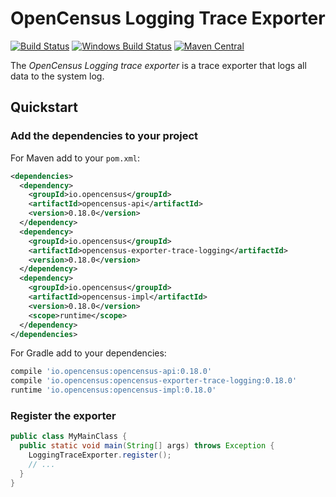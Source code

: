 # OpenCensus Logging Trace Exporter
[![Build Status][travis-image]][travis-url]
[![Windows Build Status][appveyor-image]][appveyor-url]
[![Maven Central][maven-image]][maven-url]

The *OpenCensus Logging trace exporter* is a trace exporter that logs all data to the system log.

## Quickstart

### Add the dependencies to your project

For Maven add to your `pom.xml`:
```xml
<dependencies>
  <dependency>
    <groupId>io.opencensus</groupId>
    <artifactId>opencensus-api</artifactId>
    <version>0.18.0</version>
  </dependency>
  <dependency>
    <groupId>io.opencensus</groupId>
    <artifactId>opencensus-exporter-trace-logging</artifactId>
    <version>0.18.0</version>
  </dependency>
  <dependency>
    <groupId>io.opencensus</groupId>
    <artifactId>opencensus-impl</artifactId>
    <version>0.18.0</version>
    <scope>runtime</scope>
  </dependency>
</dependencies>
```

For Gradle add to your dependencies:
```gradle
compile 'io.opencensus:opencensus-api:0.18.0'
compile 'io.opencensus:opencensus-exporter-trace-logging:0.18.0'
runtime 'io.opencensus:opencensus-impl:0.18.0'
```

### Register the exporter

```java
public class MyMainClass {
  public static void main(String[] args) throws Exception {
    LoggingTraceExporter.register();
    // ...
  }
}
```

[travis-image]: https://travis-ci.org/census-instrumentation/opencensus-java.svg?branch=master
[travis-url]: https://travis-ci.org/census-instrumentation/opencensus-java
[appveyor-image]: https://ci.appveyor.com/api/projects/status/hxthmpkxar4jq4be/branch/master?svg=true
[appveyor-url]: https://ci.appveyor.com/project/opencensusjavateam/opencensus-java/branch/master
[maven-image]: https://maven-badges.herokuapp.com/maven-central/io.opencensus/opencensus-exporter-trace-logging/badge.svg
[maven-url]: https://maven-badges.herokuapp.com/maven-central/io.opencensus/opencensus-exporter-trace-logging
